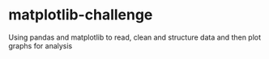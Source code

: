 # matplotlib-challenge
Using pandas and matplotlib to read, clean and structure data and then plot graphs for analysis
